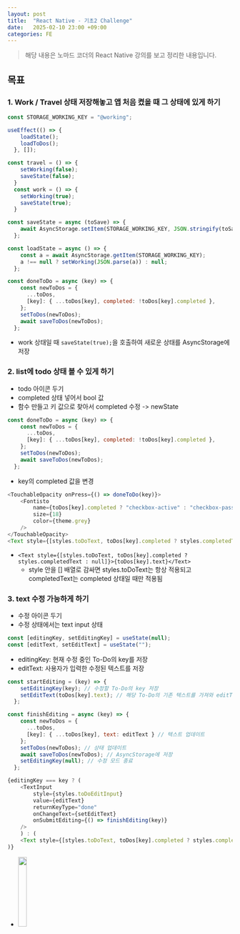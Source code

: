 ```yaml
---
layout: post
title:  "React Native - 기초2 Challenge"
date:   2025-02-10 23:00 +09:00
categories: FE
---
```

> 해당 내용은 노마드 코더의 React Native 강의를 보고 정리한 내용입니다.

## 목표

### 1. Work / Travel 상태 저장해놓고 앱 처음 켰을 때 그 상태에 있게 하기
```javascript
const STORAGE_WORKING_KEY = "@working";

useEffect(() => {
    loadState();
    loadToDos();
  }, []);

const travel = () => {
    setWorking(false);
    saveState(false);
  }
  const work = () => {
    setWorking(true);
    saveState(true);
  }

const saveState = async (toSave) => {
    await AsyncStorage.setItem(STORAGE_WORKING_KEY, JSON.stringify(toSave));
  };

const loadState = async () => {
    const a = await AsyncStorage.getItem(STORAGE_WORKING_KEY);
    a !== null ? setWorking(JSON.parse(a)) : null;
  };

const doneToDo = async (key) => {
    const newToDos = {
      ...toDos,
      [key]: { ...toDos[key], completed: !toDos[key].completed },
    };
    setToDos(newToDos);
    await saveToDos(newToDos);
  };
```
- work 상태일 때 `saveState(true);`을 호출하여 새로운 상태를 AsyncStorage에 저장


### 2. list에 todo 상태 볼 수 있게 하기
- todo 아이콘 두기
- completed 상태 넣어서 bool 값
- 함수 만들고 키 값으로 찾아서 completed 수정 -> newState

```javascript
const doneToDo = async (key) => {
    const newToDos = {
      ...toDos,
      [key]: { ...toDos[key], completed: !toDos[key].completed },
    };
    setToDos(newToDos);
    await saveToDos(newToDos);
  };
```
- key의 completed 값을 변경

```javascript
<TouchableOpacity onPress={() => doneToDo(key)}>
    <Fontisto 
        name={toDos[key].completed ? "checkbox-active" : "checkbox-passive"}
        size={18}
        color={theme.grey} 
    />
</TouchableOpacity>
<Text style={[styles.toDoText, toDos[key].completed ? styles.completedText : null]}>{toDos[key].text}</Text>
```
- `<Text style={[styles.toDoText, toDos[key].completed ? styles.completedText : null]}>{toDos[key].text}</Text>`
    - style 안을 [] 배열로 감싸면 styles.toDoText는 항상 적용되고 completedText는 completed 상태일 때만 적용됨


### 3. text 수정 가능하게 하기
- 수정 아이콘 두기
- 수정 상태에서는 text input 상태


```javascript
const [editingKey, setEditingKey] = useState(null);
const [editText, setEditText] = useState("");
```
- editingKey: 현재 수정 중인 To-Do의 key를 저장
- editText: 사용자가 입력한 수정된 텍스트를 저장

```javascript
const startEditing = (key) => {
    setEditingKey(key); // 수정할 To-Do의 key 저장
    setEditText(toDos[key].text); // 해당 To-Do의 기존 텍스트를 가져와 editText에 저장
  };

const finishEditing = async (key) => {
    const newToDos = { 
      ...toDos, 
      [key]: { ...toDos[key], text: editText } // 텍스트 업데이트
    };
    setToDos(newToDos); // 상태 업데이트
    await saveToDos(newToDos); // AsyncStorage에 저장
    setEditingKey(null); // 수정 모드 종료
  };
```
```javascript
{editingKey === key ? (
    <TextInput 
        style={styles.toDoEditInput}
        value={editText}
        returnKeyType="done"
        onChangeText={setEditText}
        onSubmitEditing={() => finishEditing(key)}
    />
    ) : (
    <Text style={[styles.toDoText, toDos[key].completed ? styles.completedText : null]}>{toDos[key].text}</Text>
)}
```

- <img src="https://github.com/user-attachments/assets/f8fed4b3-fa6c-49ce-ad04-c747c37b69f8" width="20%" height="20%">

